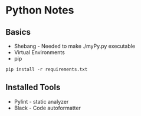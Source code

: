 # Python Notes

## Basics
- Shebang - Needed to make ./myPy.py executable
- Virtual Environments
- pip

```pip install -r requirements.txt```

## Installed Tools
 - Pylint - static analyzer
 - Black - Code autoformatter